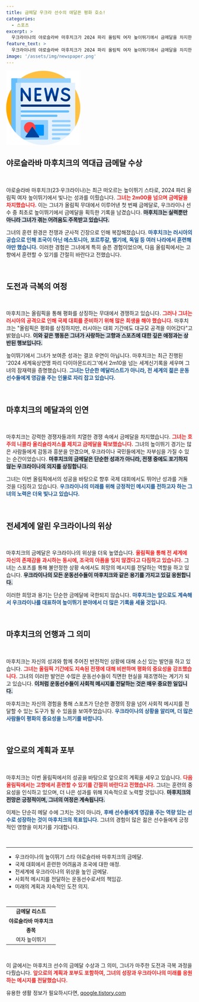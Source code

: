 ```yaml
---
title: 금메달 우크라 선수의 애달픈 평화 호소!
categories:
  - 스포츠
excerpt: >
  우크라이나의 야로슬라바 마후치크가 2024 파리 올림픽 여자 높이뛰기에서 금메달을 차지한 후, 러시아의 공격에 대한 강한 비판의 목소리를 냈다. 올림픽은 평화의 상징이라며 슬픈 훈련 여정에 대한 소감을 전했고, 다음 대회는 고향에서 열리기를 바란다고 강조했다.
feature_text: >
  우크라이나의 야로슬라바 마후치크가 2024 파리 올림픽 여자 높이뛰기에서 금메달을 차지한 후, 러시아의 공격에 대한 강한 비판의 목소리를 냈다. 올림픽은 평화의 상징이라며 슬픈 훈련 여정에 대한 소감을 전했고, 다음 대회는 고향에서 열리기를 바란다고 강조했다.
image: '/assets/img/newspaper.png'
---
```


<p><img src="/assets/img/newspaper.png" alt="kimp 속보" /></p>

<h2 data-ke-size="size26">야로슬라바 마후치크의 역대급 금메달 수상</h2>

<p data-ke-size="size16">&nbsp;</p>

<p>야로슬라바 마후치크(23·우크라이나)는 최근 떠오르는 높이뛰기 스타로, 2024 파리 올림픽 여자 높이뛰기에서 빛나는 성과를 이뤘습니다. <b><span style="color: #ee2323;">그녀는 2m00을 넘으며 금메달을 차지했습니다.</span></b> 이는 그녀가 올림픽 무대에서 이루어낸 첫 번째 금메달로, 우크라이나 선수 중 최초로 높이뛰기에서 금메달을 획득한 기록을 남겼습니다. <b><span style="background-color: #21538527;">마후치크는 실력뿐만 아니라 그녀가 겪는 어려움도 주목받고 있습니다.</span></b> </p>

<p>그녀의 훈련 환경은 전쟁과 군사적 긴장으로 인해 복잡해졌습니다. <b><span style="color: #1a5490;">마후치크는 러시아의 공습으로 인해 조국이 아닌 에스토니아, 포르투갈, 벨기에, 독일 등 여러 나라에서 훈련해야만 했습니다.</span></b> 이러한 경험은 그녀에게 특히 슬픈 경험이었으며, 다음 올림픽에서는 고향에서 훈련할 수 있기를 간절히 바란다고 전했습니다.</p>

<p data-ke-size="size16">&nbsp;</p>

<h2 data-ke-size="size26">도전과 극복의 여정</h2>

<p data-ke-size="size16">&nbsp;</p>

<p>마후치크는 올림픽을 통해 평화를 상징하는 무대에서 경쟁하고 있습니다. <b><span style="color: #ee2323;">그러나 그녀는 러시아의 공격으로 인해 국제 대회를 준비하기 위해 많은 희생을 해야 했습니다.</span></b> 마후치크는 "올림픽은 평화를 상징하지만, 러시아는 대회 기간에도 대규모 공격을 이어갔다"고 밝혔습니다. <b><span style="background-color: #21538527;">이와 같은 행동은 그녀가 사랑하는 고향과 스포츠에 대한 깊은 애정과는 상반된 행보입니다.</span></b></p>

<p>높이뛰기에서 그녀가 보여준 성과는 결코 우연이 아닙니다. 마후치크는 최근 진행된 '2024 세계육상연맹 파리 다이아몬드리그'에서 2m10을 넘는 세계신기록을 세우며 그녀의 잠재력을 증명했습니다. <b><span style="color: #1a5490;">그녀는 단순한 메달리스트가 아니라, 전 세계의 젊은 운동선수들에게 영감을 주는 인물로 자리 잡고 있습니다.</span></b></p>

<p data-ke-size="size16">&nbsp;</p>

<h2 data-ke-size="size26">마후치크의 메달과의 인연</h2>

<p data-ke-size="size16">&nbsp;</p>

<p>마후치크는 강력한 경쟁자들과의 치열한 경쟁 속에서 금메달을 차지했습니다. <b><span style="color: #ee2323;">그녀는 호주의 니콜라 올리슬라저스를 제치고 금메달을 확보했습니다.</span></b> 그녀의 높이뛰기 경기는 많은 사람들에게 감동과 흥분을 안겼으며, 우크라이나 국민들에게는 자부심을 가질 수 있는 순간이었습니다. <b><span style="background-color: #21538527;">마후치크의 금메달은 단순한 성과가 아니라, 전쟁 중에도 포기하지 않는 우크라이나의 의지를 상징합니다.</span></b></p>

<p>그녀는 이번 올림픽에서의 성공을 바탕으로 향후 국제 대회에서도 뛰어난 성과를 거둘 것을 다짐하고 있습니다. <b><span style="color: #1a5490;">우크라이나의 미래를 위해 긍정적인 메시지를 전하고자 하는 그녀의 노력은 더욱 빛나고 있습니다.</span></b></p>

<p data-ke-size="size16">&nbsp;</p>

<h2 data-ke-size="size26">전세계에 알린 우크라이나의 위상</h2>

<p data-ke-size="size16">&nbsp;</p>

<p>마후치크의 금메달은 우크라이나의 위상을 더욱 높였습니다. <b><span style="color: #ee2323;">올림픽을 통해 전 세계에 자신의 존재감을 과시하는 동시에, 조국의 아픔을 잊지 않겠다고 다짐하고 있습니다.</span></b> 그녀는 스포츠를 통해 불안정한 상황 속에서도 희망의 메시지를 전달하는 역할을 하고 있습니다. <b><span style="background-color: #21538527;">우크라이나의 모든 운동선수들이 마후치크와 같은 용기를 가지고 있길 응원합니다.</span></b></p>

<p>이러한 희망과 용기는 단순한 금메달에 국한되지 않습니다. <b><span style="color: #1a5490;">마후치크는 앞으로도 계속해서 우크라이나를 대표하여 높이뛰기 분야에서 더 많은 기록을 세울 것입니다.</span></b> </p>

<p data-ke-size="size16">&nbsp;</p>

<h2 data-ke-size="size26">마후치크의 언행과 그 의미</h2>

<p data-ke-size="size16">&nbsp;</p>

<p>마후치크는 자신의 성과와 함께 주어진 반전적인 상황에 대해 소신 있는 발언을 하고 있습니다. <b><span style="color: #ee2323;">그녀는 올림픽 기간에도 지속된 전쟁에 대해 비판하며 평화의 중요성을 강조했습니다.</span></b> 그녀의 이러한 발언은 수많은 운동선수들이 직면한 현실을 재조명하는 계기가 되고 있습니다. <b><span style="background-color: #21538527;">이처럼 운동선수들이 사회적 메시지를 전달하는 것은 매우 중요한 일입니다.</span></b></p>

<p>마후치크는 자신의 경험을 통해 스포츠가 단순한 경쟁의 장을 넘어 사회적 메시지를 전달할 수 있는 도구가 될 수 있음을 보여주었습니다. <b><span style="color: #1a5490;">우크라이나의 상황을 알리며, 더 많은 사람들이 평화의 중요성을 느끼기를 바랍니다.</span></b></p>

<p data-ke-size="size16">&nbsp;</p>

<h2 data-ke-size="size26">앞으로의 계획과 포부</h2>

<p data-ke-size="size16">&nbsp;</p>

<p>마후치크는 이번 올림픽에서의 성공을 바탕으로 앞으로의 계획을 세우고 있습니다. <b><span style="color: #ee2323;">다음 올림픽에서는 고향에서 훈련할 수 있기를 간절히 바란다고 전했습니다.</span></b> 그녀는 훈련의 중요성을 인식하고 있으며, 더 나은 성과를 위해 지속적으로 노력할 것입니다. <b><span style="background-color: #21538527;">마후치크의 전망은 긍정적이며, 그녀의 여정은 계속됩니다.</span></b></p>

<p>이제는 단순히 메달 수에 그치는 것이 아니라, <b><span style="color: #1a5490;">후배 선수들에게 영감을 주는 역량 있는 선수로 성장하는 것이 마후치크의 목표입니다.</span></b> 그녀의 경험이 많은 젊은 선수들에게 긍정적인 영향을 미치기를 기대합니다. </p>

<p data-ke-size="size16">&nbsp;</p> 

<hr>

<ul>
  <li>우크라이나의 높이뛰기 스타 야로슬라바 마후치크의 금메달.</li>
  <li>국제 대회에서 훈련한 어려움과 조국에 대한 애정.</li>
  <li>전세계에 우크라이나의 위상을 높인 금메달.</li>
  <li>사회적 메시지를 전달하는 운동선수로서의 책임감.</li>
  <li>미래의 계획과 지속적인 도전 의지.</li>
</ul>

<p data-ke-size="size16">&nbsp;</p>

<table>
  <tr>
    <td style="text-align: center; height: 17px;"><b>금메달 리스트</b></td>
  </tr>
  <tr>
    <td style="text-align: center; height: 17px;"><b>야로슬라바 마후치크</b></td>
  </tr>
  <tr>
    <td style="text-align: center; height: 17px;"><b>종목</b></td>
  </tr>
  <tr>
    <td style="text-align: center; height: 17px;">여자 높이뛰기</td>
  </tr>
</table>

<p data-ke-size="size16">&nbsp;</p> 

<p>이 글에서는 마후치크 선수의 금메달 수상과 그 의미, 그녀가 마주한 도전과 극복 과정을 다뤘습니다. <b><span style="color: #ee2323;">앞으로의 계획과 포부도 포함하여, 그녀의 성장과 우크라이나의 미래를 응원하는 메시지를 전달했습니다.</span></b> </p>
유용한 생활 정보가 필요하시다면, <a href="https://qoogle.tistory.com" rel="dofollow">qoogle.tistory.com</a>


